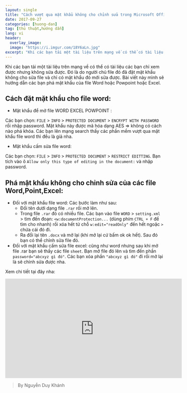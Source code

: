 ```yaml
---
layout: single
title: "Cách vượt qua mật khẩu không cho chỉnh sửa trong Microsoft Office"
date: 2017-09-27
categories: [huong-dan]
tag: [thủ thuật,hướng dẫn]
lang: vi
header:
  overlay_image:
  image: "https://i.imgur.com/18Y6aLn.jpg"
excerpt: "Khi các bạn tải một tài liệu trên mạng về có thể có tài liệu các bạn chỉ xem được nhưng không sửa được. Đó là do người chủ file đó đã đặt mật khẩu không cho sửa file và chỉ có mật khẩu đó mới sửa được"
---
```

Khi các bạn tải một tài liệu trên mạng về có thể có tài liệu các bạn chỉ xem được nhưng không sửa được. Đó là do người chủ file đó đã đặt mật khẩu không cho sửa file và chỉ có mật khẩu đó mới sửa được.
Bài viết này mình sẽ hướng dẫn các bạn phá mật khẩu của file Word hoặc Powpoint hoặc Excel.

## Cách đặt mặt khẩu cho file word:
* Mật khẩu để mở file WORD EXCEL POWPOINT :

Các bạn chọn: `FILE` > `INFO` > `PROTECTED DOCUMENT` > `ENCRYPT WITH PASSWORD` rồi nhập password. Mật khẩu này được mã hóa dạng AES => không có cách nào phá khóa. Các bạn lên mạng search thấy các phần mềm vượt qua mật khẩu file word thì đều là giả nha.
* Mật khẩu cấm sửa file word:

Các bạn chọn: `FILE` > `INFO` > `PROTECTED DOCUMENT` > `RESTRICT EDITTING`. Bạn tích vào ô `Allow only this type of editing in the document:` và nhập password.

## Phá mật khẩu không cho chỉnh sửa của các file Word,Point,Excel:
* Đối với mật khẩu file word:
Các bước làm như sau:
  - Đổi tên dưới dạng file `.rar` rồi mở lên.
  - Trong file `.rar` đó có nhiều file. Các bạn vào file `WORD` > `setting.xml` > tìm đến đoạn: `<w:documentProtection...` (dùng phím `CTRL + F` để tìm cho nhanh) rồi xóa hết từ chỗ `w:edit="readOnly"` đến hết ngoặc `>` chứa cái đó đi.
  - Ra đổi lại tên `.docx` và mở lại (khi mở lại cứ bấm ok ok hết). Sau đó bạn có thể chỉnh sửa file đó.
* Đối với mật khẩu cấm sửa file excel: cũng như word nhưng sau khi mở file .rar bạn sẽ thấy các file `sheet`. Bạn mở file đó lên và tìm đến phần `password="abcxyz gì đó"`. Các bạn xóa phần `"abcxyz gì đó"` đi rồi mở lại là sẽ chỉnh sửa được nha. 

Xem chi tiết tại đây nha:

<iframe width="560" height="315" src="https://www.youtube.com/embed/d94we7la4pU" frameborder="0" allowfullscreen></iframe>

>By Nguyễn Duy Khánh